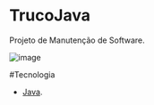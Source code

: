 # TrucoJava
Projeto de Manutenção de Software.

![image](https://user-images.githubusercontent.com/19675421/162628445-f3c22c36-61c4-4007-889a-7bce871a14cb.png)


#Tecnologia

- [Java](https://www.java.com).
